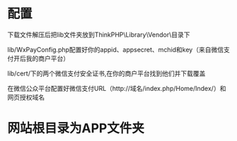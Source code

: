 # 配置

下载文件解压后把lib文件夹放到ThinkPHP\Library\Vendor\目录下

lib/WxPayConfig.php配置好你的appid、appsecret、mchid和key（来自微信支付开后我的商户平台）

lib/cert/下的两个微信支付安全证书,在你的商户平台找到他们并下载覆盖

在微信公众平台配置好微信支付URL（http://域名/index.php/Home/Index/）和网页授权域名

# 网站根目录为APP文件夹

